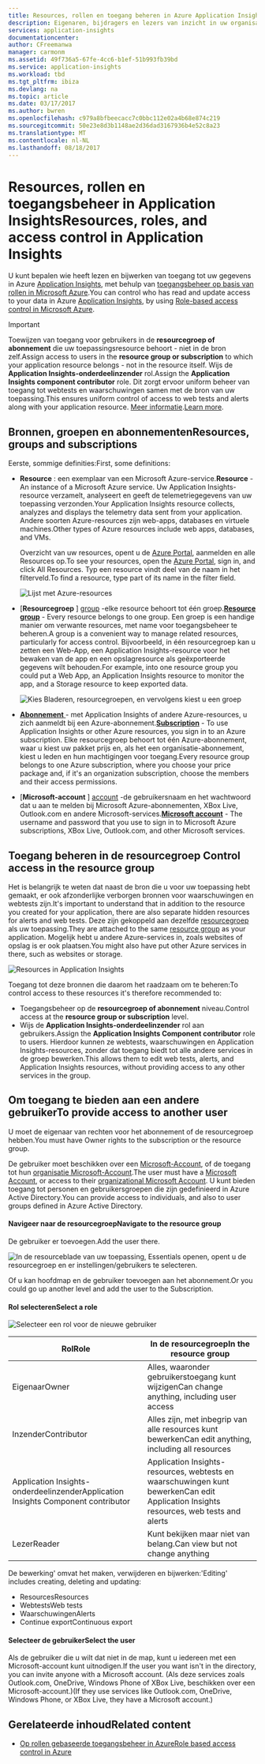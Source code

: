 ```yaml
---
title: Resources, rollen en toegang beheren in Azure Application Insights | Microsoft Docs
description: Eigenaren, bijdragers en lezers van inzicht in uw organisatie.
services: application-insights
documentationcenter: 
author: CFreemanwa
manager: carmonm
ms.assetid: 49f736a5-67fe-4cc6-b1ef-51b993fb39bd
ms.service: application-insights
ms.workload: tbd
ms.tgt_pltfrm: ibiza
ms.devlang: na
ms.topic: article
ms.date: 03/17/2017
ms.author: bwren
ms.openlocfilehash: c979a8bfbeecacc7c0bbc112e02a4b68e874c219
ms.sourcegitcommit: 50e23e8d3b1148ae2d36dad3167936b4e52c8a23
ms.translationtype: MT
ms.contentlocale: nl-NL
ms.lasthandoff: 08/18/2017
---
```

# <a name="resources-roles-and-access-control-in-application-insights"></a><span data-ttu-id="5fc8c-103">Resources, rollen en toegangsbeheer in Application Insights</span><span class="sxs-lookup"><span data-stu-id="5fc8c-103">Resources, roles, and access control in Application Insights</span></span>
<span data-ttu-id="5fc8c-104">U kunt bepalen wie heeft lezen en bijwerken van toegang tot uw gegevens in Azure [Application Insights][start], met behulp van [toegangsbeheer op basis van rollen in Microsoft Azure](../active-directory/role-based-access-control-configure.md).</span><span class="sxs-lookup"><span data-stu-id="5fc8c-104">You can control who has read and update access to your data in Azure [Application Insights][start], by using [Role-based access control in Microsoft Azure](../active-directory/role-based-access-control-configure.md).</span></span>

> [!IMPORTANT]
> <span data-ttu-id="5fc8c-105">Toewijzen van toegang voor gebruikers in de **resourcegroep of abonnement** die uw toepassingsresource behoort - niet in de bron zelf.</span><span class="sxs-lookup"><span data-stu-id="5fc8c-105">Assign access to users in the **resource group or subscription** to which your application resource belongs - not in the resource itself.</span></span> <span data-ttu-id="5fc8c-106">Wijs de **Application Insights-onderdeelinzender** rol.</span><span class="sxs-lookup"><span data-stu-id="5fc8c-106">Assign the **Application Insights component contributor** role.</span></span> <span data-ttu-id="5fc8c-107">Dit zorgt ervoor uniform beheer van toegang tot webtests en waarschuwingen samen met de bron van uw toepassing.</span><span class="sxs-lookup"><span data-stu-id="5fc8c-107">This ensures uniform control of access to web tests and alerts along with your application resource.</span></span> <span data-ttu-id="5fc8c-108">[Meer informatie](#access).</span><span class="sxs-lookup"><span data-stu-id="5fc8c-108">[Learn more](#access).</span></span>
> 
> 

## <a name="resources-groups-and-subscriptions"></a><span data-ttu-id="5fc8c-109">Bronnen, groepen en abonnementen</span><span class="sxs-lookup"><span data-stu-id="5fc8c-109">Resources, groups and subscriptions</span></span>
<span data-ttu-id="5fc8c-110">Eerste, sommige definities:</span><span class="sxs-lookup"><span data-stu-id="5fc8c-110">First, some definitions:</span></span>

* <span data-ttu-id="5fc8c-111">**Resource** : een exemplaar van een Microsoft Azure-service.</span><span class="sxs-lookup"><span data-stu-id="5fc8c-111">**Resource** - An instance of a Microsoft Azure service.</span></span> <span data-ttu-id="5fc8c-112">Uw Application Insights-resource verzamelt, analyseert en geeft de telemetriegegevens van uw toepassing verzonden.</span><span class="sxs-lookup"><span data-stu-id="5fc8c-112">Your Application Insights resource collects, analyzes and displays the telemetry data sent from your application.</span></span>  <span data-ttu-id="5fc8c-113">Andere soorten Azure-resources zijn web-apps, databases en virtuele machines.</span><span class="sxs-lookup"><span data-stu-id="5fc8c-113">Other types of Azure resources include web apps, databases, and VMs.</span></span>
  
    <span data-ttu-id="5fc8c-114">Overzicht van uw resources, opent u de [Azure Portal][portal], aanmelden en alle Resources op.</span><span class="sxs-lookup"><span data-stu-id="5fc8c-114">To see your resources, open the [Azure Portal][portal], sign in, and click All Resources.</span></span> <span data-ttu-id="5fc8c-115">Typ een resource vindt deel van de naam in het filterveld.</span><span class="sxs-lookup"><span data-stu-id="5fc8c-115">To find a resource, type part of its name in the filter field.</span></span>
  
    ![Lijst met Azure-resources](./media/app-insights-resources-roles-access-control/10-browse.png)

<a name="resource-group"></a>

* <span data-ttu-id="5fc8c-117">[**Resourcegroep** ] [ group] -elke resource behoort tot één groep.</span><span class="sxs-lookup"><span data-stu-id="5fc8c-117">[**Resource group**][group] - Every resource belongs to one group.</span></span> <span data-ttu-id="5fc8c-118">Een groep is een handige manier om verwante resources, met name voor toegangsbeheer te beheren.</span><span class="sxs-lookup"><span data-stu-id="5fc8c-118">A group is a convenient way to manage related resources, particularly for access control.</span></span> <span data-ttu-id="5fc8c-119">Bijvoorbeeld, in één resourcegroep kan u zetten een Web-App, een Application Insights-resource voor het bewaken van de app en een opslagresource als geëxporteerde gegevens wilt behouden.</span><span class="sxs-lookup"><span data-stu-id="5fc8c-119">For example, into one resource group you could put a Web App, an Application Insights resource to monitor the app, and a Storage resource to keep exported data.</span></span>

    ![Kies Bladeren, resourcegroepen, en vervolgens kiest u een groep](./media/app-insights-resources-roles-access-control/11-group.png)

* <span data-ttu-id="5fc8c-121">[**Abonnement** ](https://manage.windowsazure.com) - met Application Insights of andere Azure-resources, u zich aanmeldt bij een Azure-abonnement.</span><span class="sxs-lookup"><span data-stu-id="5fc8c-121">[**Subscription**](https://manage.windowsazure.com) - To use Application Insights or other Azure resources, you sign in to an Azure subscription.</span></span> <span data-ttu-id="5fc8c-122">Elke resourcegroep behoort tot één Azure-abonnement, waar u kiest uw pakket prijs en, als het een organisatie-abonnement, kiest u leden en hun machtigingen voor toegang.</span><span class="sxs-lookup"><span data-stu-id="5fc8c-122">Every resource group belongs to one Azure subscription, where you choose your price package and, if it's an organization subscription, choose the members and their access permissions.</span></span>
* <span data-ttu-id="5fc8c-123">[**Microsoft-account** ] [ account] -de gebruikersnaam en het wachtwoord dat u aan te melden bij Microsoft Azure-abonnementen, XBox Live, Outlook.com en andere Microsoft-services.</span><span class="sxs-lookup"><span data-stu-id="5fc8c-123">[**Microsoft account**][account] - The username and password that you use to sign in to Microsoft Azure subscriptions, XBox Live, Outlook.com, and other Microsoft services.</span></span>

## <span data-ttu-id="5fc8c-124"><a name="access"></a>Toegang beheren in de resourcegroep</span><span class="sxs-lookup"><span data-stu-id="5fc8c-124"><a name="access"></a> Control access in the resource group</span></span>
<span data-ttu-id="5fc8c-125">Het is belangrijk te weten dat naast de bron die u voor uw toepassing hebt gemaakt, er ook afzonderlijke verborgen bronnen voor waarschuwingen en webtests zijn.</span><span class="sxs-lookup"><span data-stu-id="5fc8c-125">It's important to understand that in addition to the resource you created for your application, there are also separate hidden resources for alerts and web tests.</span></span> <span data-ttu-id="5fc8c-126">Deze zijn gekoppeld aan dezelfde [resourcegroep](#resource-group) als uw toepassing.</span><span class="sxs-lookup"><span data-stu-id="5fc8c-126">They are attached to the same [resource group](#resource-group) as your application.</span></span> <span data-ttu-id="5fc8c-127">Mogelijk hebt u andere Azure-services in, zoals websites of opslag is er ook plaatsen.</span><span class="sxs-lookup"><span data-stu-id="5fc8c-127">You might also have put other Azure services in there, such as websites or storage.</span></span>

![Resources in Application Insights](./media/app-insights-resources-roles-access-control/00-resources.png)

<span data-ttu-id="5fc8c-129">Toegang tot deze bronnen die daarom het raadzaam om te beheren:</span><span class="sxs-lookup"><span data-stu-id="5fc8c-129">To control access to these resources it's therefore recommended to:</span></span>

* <span data-ttu-id="5fc8c-130">Toegangsbeheer op de **resourcegroep of abonnement** niveau.</span><span class="sxs-lookup"><span data-stu-id="5fc8c-130">Control access at the **resource group or subscription** level.</span></span>
* <span data-ttu-id="5fc8c-131">Wijs de **Application Insights-onderdeelinzender** rol aan gebruikers.</span><span class="sxs-lookup"><span data-stu-id="5fc8c-131">Assign the **Application Insights Component contributor** role to users.</span></span> <span data-ttu-id="5fc8c-132">Hierdoor kunnen ze webtests, waarschuwingen en Application Insights-resources, zonder dat toegang biedt tot alle andere services in de groep bewerken.</span><span class="sxs-lookup"><span data-stu-id="5fc8c-132">This allows them to edit web tests, alerts, and Application Insights resources, without providing access to any other services in the group.</span></span>

## <a name="to-provide-access-to-another-user"></a><span data-ttu-id="5fc8c-133">Om toegang te bieden aan een andere gebruiker</span><span class="sxs-lookup"><span data-stu-id="5fc8c-133">To provide access to another user</span></span>
<span data-ttu-id="5fc8c-134">U moet de eigenaar van rechten voor het abonnement of de resourcegroep hebben.</span><span class="sxs-lookup"><span data-stu-id="5fc8c-134">You must have Owner rights to the subscription or the resource group.</span></span>

<span data-ttu-id="5fc8c-135">De gebruiker moet beschikken over een [Microsoft-Account][account], of de toegang tot hun [organisatie Microsoft-Account](../active-directory/sign-up-organization.md).</span><span class="sxs-lookup"><span data-stu-id="5fc8c-135">The user must have a [Microsoft Account][account], or access to their [organizational Microsoft Account](../active-directory/sign-up-organization.md).</span></span> <span data-ttu-id="5fc8c-136">U kunt bieden toegang tot personen en gebruikersgroepen die zijn gedefinieerd in Azure Active Directory.</span><span class="sxs-lookup"><span data-stu-id="5fc8c-136">You can provide access to individuals, and also to user groups defined in Azure Active Directory.</span></span>

#### <a name="navigate-to-the-resource-group"></a><span data-ttu-id="5fc8c-137">Navigeer naar de resourcegroep</span><span class="sxs-lookup"><span data-stu-id="5fc8c-137">Navigate to the resource group</span></span>
<span data-ttu-id="5fc8c-138">De gebruiker er toevoegen.</span><span class="sxs-lookup"><span data-stu-id="5fc8c-138">Add the user there.</span></span>

![In de resourceblade van uw toepassing, Essentials openen, opent u de resourcegroep en er instellingen/gebruikers te selecteren.](./media/app-insights-resources-roles-access-control/01-add-user.png)

<span data-ttu-id="5fc8c-141">Of u kan hoofdmap en de gebruiker toevoegen aan het abonnement.</span><span class="sxs-lookup"><span data-stu-id="5fc8c-141">Or you could go up another level and add the user to the Subscription.</span></span>

#### <a name="select-a-role"></a><span data-ttu-id="5fc8c-142">Rol selecteren</span><span class="sxs-lookup"><span data-stu-id="5fc8c-142">Select a role</span></span>
![Selecteer een rol voor de nieuwe gebruiker](./media/app-insights-resources-roles-access-control/03-role.png)

| <span data-ttu-id="5fc8c-144">Rol</span><span class="sxs-lookup"><span data-stu-id="5fc8c-144">Role</span></span> | <span data-ttu-id="5fc8c-145">In de resourcegroep</span><span class="sxs-lookup"><span data-stu-id="5fc8c-145">In the resource group</span></span> |
| --- | --- |
| <span data-ttu-id="5fc8c-146">Eigenaar</span><span class="sxs-lookup"><span data-stu-id="5fc8c-146">Owner</span></span> |<span data-ttu-id="5fc8c-147">Alles, waaronder gebruikerstoegang kunt wijzigen</span><span class="sxs-lookup"><span data-stu-id="5fc8c-147">Can change anything, including user access</span></span> |
| <span data-ttu-id="5fc8c-148">Inzender</span><span class="sxs-lookup"><span data-stu-id="5fc8c-148">Contributor</span></span> |<span data-ttu-id="5fc8c-149">Alles zijn, met inbegrip van alle resources kunt bewerken</span><span class="sxs-lookup"><span data-stu-id="5fc8c-149">Can edit anything, including all resources</span></span> |
| <span data-ttu-id="5fc8c-150">Application Insights-onderdeelinzender</span><span class="sxs-lookup"><span data-stu-id="5fc8c-150">Application Insights Component contributor</span></span> |<span data-ttu-id="5fc8c-151">Application Insights-resources, webtests en waarschuwingen kunt bewerken</span><span class="sxs-lookup"><span data-stu-id="5fc8c-151">Can edit Application Insights resources, web tests and alerts</span></span> |
| <span data-ttu-id="5fc8c-152">Lezer</span><span class="sxs-lookup"><span data-stu-id="5fc8c-152">Reader</span></span> |<span data-ttu-id="5fc8c-153">Kunt bekijken maar niet van belang.</span><span class="sxs-lookup"><span data-stu-id="5fc8c-153">Can view but not change anything</span></span> |

<span data-ttu-id="5fc8c-154">De bewerking' omvat het maken, verwijderen en bijwerken:</span><span class="sxs-lookup"><span data-stu-id="5fc8c-154">'Editing' includes creating, deleting and updating:</span></span>

* <span data-ttu-id="5fc8c-155">Resources</span><span class="sxs-lookup"><span data-stu-id="5fc8c-155">Resources</span></span>
* <span data-ttu-id="5fc8c-156">Webtests</span><span class="sxs-lookup"><span data-stu-id="5fc8c-156">Web tests</span></span>
* <span data-ttu-id="5fc8c-157">Waarschuwingen</span><span class="sxs-lookup"><span data-stu-id="5fc8c-157">Alerts</span></span>
* <span data-ttu-id="5fc8c-158">Continue export</span><span class="sxs-lookup"><span data-stu-id="5fc8c-158">Continuous export</span></span>

#### <a name="select-the-user"></a><span data-ttu-id="5fc8c-159">Selecteer de gebruiker</span><span class="sxs-lookup"><span data-stu-id="5fc8c-159">Select the user</span></span>

<span data-ttu-id="5fc8c-160">Als de gebruiker die u wilt dat niet in de map, kunt u iedereen met een Microsoft-account kunt uitnodigen.</span><span class="sxs-lookup"><span data-stu-id="5fc8c-160">If the user you want isn't in the directory, you can invite anyone with a Microsoft account.</span></span>
<span data-ttu-id="5fc8c-161">(Als deze services zoals Outlook.com, OneDrive, Windows Phone of XBox Live, beschikken over een Microsoft-account.)</span><span class="sxs-lookup"><span data-stu-id="5fc8c-161">(If they use services like Outlook.com, OneDrive, Windows Phone, or XBox Live, they have a Microsoft account.)</span></span>

## <a name="related-content"></a><span data-ttu-id="5fc8c-162">Gerelateerde inhoud</span><span class="sxs-lookup"><span data-stu-id="5fc8c-162">Related content</span></span>

* [<span data-ttu-id="5fc8c-163">Op rollen gebaseerde toegangsbeheer in Azure</span><span class="sxs-lookup"><span data-stu-id="5fc8c-163">Role based access control in Azure</span></span>](../active-directory/role-based-access-control-configure.md)

<!--Link references-->

[account]: https://account.microsoft.com
[group]: ../azure-resource-manager/resource-group-overview.md
[portal]: https://portal.azure.com/
[start]: app-insights-overview.md
